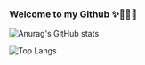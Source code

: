 ### Welcome to my Github  ✨🤸🏼‍♀️
![Anurag's GitHub stats](https://github-readme-stats.vercel.app/api?username=JAKEYSLINKY&theme=tokyonight)


![Top Langs](https://github-readme-stats.vercel.app/api/top-langs/?username=JAKEYSLINKY&theme=radical)



<!-- [ (https://github.com/anuraghazra/github-readme-stats)
[Anurag's GitHub stats](https://github-readme-stats.vercel.app/api?username=JAKEYSLINKY&show_icons=true&theme=tokyonight)
<!-- **JAKEYSLINKY/JAKEYSLINKY** is a ✨ _special_ ✨ repository because its `README.md` (this file) appears on your GitHub profile.

Attending in Computer Science at School of Information Technology, King Mongkut's University of Technology Thonburi (CS@SIT KMUTT)
and started my freshmen life at 2022. 
I'm also a cadet of 42Bangkok KMITL 
Here are some ideas to get you started:

- 🔭 I’m currently working on ...
- 🌱 I’m currently learning ...
- 👯 I’m looking to collaborate on ...
- 🤔 I’m looking for help with ...
- 💬 Ask me about ...
- 📫 How to reach me: ...
- 😄 Pronouns: ...
- ⚡ Fun fact: ...
-->

